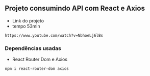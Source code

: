 ## Projeto consumindo API com React e Axios

* Link do projeto 
* tempo 53min
```
https://www.youtube.com/watch?v=NbhoeLj6lBs
```

### Dependências usadas
* React Router Dom e Axios
```
npm i react-router-dom axios
```